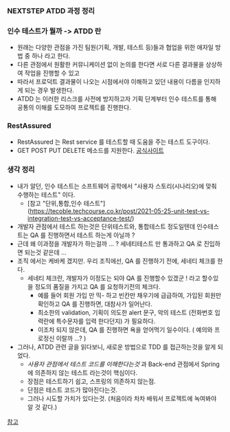 ### NEXTSTEP ATDD 과정 정리

### 인수 테스트가 뭘까 -> ATDD 란
- 원래는 다양한 관점을 가진 팀원(기획, 개발, 테스트 등)들과 협업을 위한 애자일 방법 중 하나 라고 한다.
- 다른 관점에서 원활한 커뮤니케이션 없이 논의를 한다면 서로 다른 결과물을 상상하여 작업을 진행할 수 있고
- 따라서 프로덕트 결과물이 나오는 시점에서야 이해하고 있던 내용이 다름을 인지하게 되는 경우 발생한다.
- ATDD 는 이러한 리스크를 사전에 방지하고자 기획 단계부터 인수 테스트를 통해 공통의 이해를 도모하여 프로젝트를 진행한다.

### RestAssured
- RestAssured 는 Rest service 를 테스트할 때 도움을 주는 테스트 도구이다.
- GET POST PUT DELETE 메소드를 지원한다.
[공식사이트](https://rest-assured.io/)

### 생각 정리
- 내가 알던, 인수 테스트는 소프트웨어 공학에서 "사용자 스토리(시나리오)에 맞춰 수행하는 테스트" 이다. 
  - [참고 "단위,통합,인수 테스트"] (https://tecoble.techcourse.co.kr/post/2021-05-25-unit-test-vs-integration-test-vs-acceptance-test/)
- 개발자 관점에서 테스트 하는것은 단위테스트와, 통합테스트 정도일텐데 인수테스트는 QA 를 진행하면서 테스트 하는게 아닐까 ?
- 근데 왜 이과정을 개발자가 하는걸까 ... ? 세네티테스트 만 통과하고 QA 로 진입하면 되는것 같은데 ...
- 조직 에서는 케바케 겠지만. 우리 조직에선, QA 를 진행하기 전에, 세네티 체크를 한다.
    - 세네티 체크란, 개발자가 이정도는 되야 QA 를 진행할수 있겠군 ! 라고 할수있을 정도의 품질을 가지고 QA 를 요청하기전의 체크다.
        - 예를 들어 회원 가입 만 띡- 하고 빈칸만 채우기에 급급하여, 가입된 회원만 확인하고 QA 를 진행하면, 대참사가 일어난다.
        - 최소한의 validation, 기획이 의도한 alert 문구, 악의 테스트 (전화번호 입력란에 특수문자를 입력 한다던지) 가 필요하다.
        - 이조차 되지 않은데, QA 를 진행하면 욕을 얻어먹기 일수이다. ( 예의와 프로정신 이랄까 ...? )
- 그러나, ATDD 관련 글을 읽다보니, 새로운 방법으로 TDD 를 접근하는것을 알게 되었다.
  - *사용자 관점에서 테스트 코드를 이해한다는것* 과 Back-end 관점에서 Spring 에 의존하지 않는 테스트 라는것이 핵심이다.
  - 장점은 테스트하기 쉽고, 스프링의 의존하지 않는점.
  - 단점은 테스트 코드가 많아진다는것.
  - 그러나 시도할 가치가 있다는것. (처음이라 차차 배워서 프로젝트에 녹여봐야 알 것 같다.)


[참고](https://happy-coding-day.tistory.com/entry/%EC%9A%B0%EC%95%84%ED%95%9C%ED%85%8C%ED%81%AC%EC%BD%94%EC%8A%A4Pro-%EC%9D%B8%EC%88%98-%ED%85%8C%EC%8A%A4%ED%8A%B8-%EA%B8%B0%EB%B0%98-TDD-2-59)